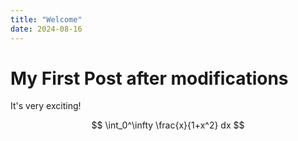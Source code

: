 ```yaml
---
title: "Welcome"
date: 2024-08-16
---
```

# My First Post after modifications
It's very exciting!

$$ \int_0^\infty \frac{x}{1+x^2} dx $$
